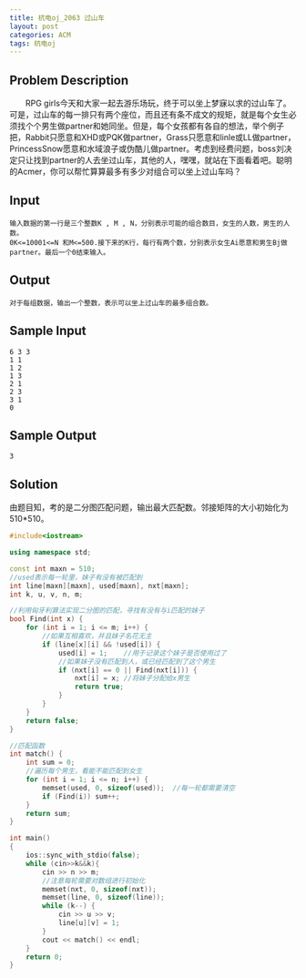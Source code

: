 ```yaml
---
title: 杭电oj_2063 过山车
layout: post
categories: ACM
tags: 杭电oj
---
```

## Problem Description

&emsp;&emsp;RPG girls今天和大家一起去游乐场玩，终于可以坐上梦寐以求的过山车了。可是，过山车的每一排只有两个座位，而且还有条不成文的规矩，就是每个女生必须找个个男生做partner和她同坐。但是，每个女孩都有各自的想法，举个例子把，Rabbit只愿意和XHD或PQK做partner，Grass只愿意和linle或LL做partner，PrincessSnow愿意和水域浪子或伪酷儿做partner。考虑到经费问题，boss刘决定只让找到partner的人去坐过山车，其他的人，嘿嘿，就站在下面看着吧。聪明的Acmer，你可以帮忙算算最多有多少对组合可以坐上过山车吗？

## Input

```
输入数据的第一行是三个整数K , M , N，分别表示可能的组合数目，女生的人数，男生的人数。
0K<=10001<=N 和M<=500.接下来的K行，每行有两个数，分别表示女生Ai愿意和男生Bj做partner。最后一个0结束输入。
```

## Output

```
对于每组数据，输出一个整数，表示可以坐上过山车的最多组合数。
```

## Sample Input

```
6 3 3
1 1
1 2
1 3
2 1
2 3
3 1
0
```

## Sample Output

```
3
```

## Solution

由题目知，考的是二分图匹配问题，输出最大匹配数。邻接矩阵的大小初始化为510*510。


```c++
#include<iostream>

using namespace std;

const int maxn = 510;
//used表示每一轮里，妹子有没有被匹配到
int line[maxn][maxn], used[maxn], nxt[maxn];
int k, u, v, n, m;

//利用匈牙利算法实现二分图的匹配，寻找有没有与i匹配的妹子
bool Find(int x) {
	for (int i = 1; i <= m; i++) {
		//如果互相喜欢，并且妹子名花无主
		if (line[x][i] && !used[i]) {
			used[i] = 1;	//用于记录这个妹子是否使用过了
			//如果妹子没有匹配到人，或已经匹配到了这个男生
			if (nxt[i] == 0 || Find(nxt[i])) {
				nxt[i] = x;	//将妹子分配给x男生
				return true;
			}
		}
	}
	return false;
}

//匹配函数
int match() {
	int sum = 0;
	//遍历每个男生，看能不能匹配到女生
	for (int i = 1; i <= n; i++) {
		memset(used, 0, sizeof(used));	//每一轮都需要清空
		if (Find(i)) sum++;
	}
	return sum;
}

int main()
{
	ios::sync_with_stdio(false);
	while (cin>>k&&k){
		cin >> n >> m;
		//注意每轮需要对数组进行初始化
		memset(nxt, 0, sizeof(nxt));
		memset(line, 0, sizeof(line));
		while (k--) {
			cin >> u >> v;
			line[u][v] = 1;
		}
		cout << match() << endl;
	}
	return 0;
}

```
